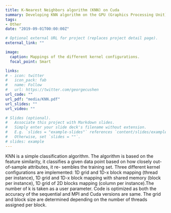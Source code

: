 ```yaml
---
title: K-Nearest Neighbors algorithm (KNN) on Cuda
summary: Developing KNN algorithm on the GPU (Graphics Processing Unit) using CUDA.
tags:
- Other
date: "2019-09-01T00:00:00Z"

# Optional external URL for project (replaces project detail page).
external_link: ""

image:
  caption: Mappings of the different kernel configurations.
  focal_point: Smart

links:
# - icon: twitter
#   icon_pack: fab
#   name: Follow
#   url: https://twitter.com/georgecushen
url_code: ""
url_pdf: "media/KNN.pdf"
url_slides: ""
url_video: ""

# Slides (optional).
#   Associate this project with Markdown slides.
#   Simply enter your slide deck's filename without extension.
#   E.g. `slides = "example-slides"` references `content/slides/example-slides.md`.
#   Otherwise, set `slides = ""`.
# slides: example
---
```


KNN is a simple classification algorithm. The algorithm
is based on the feature similarity, it classifies a given data
point based on how closely out-of-sample attributes, it re-
sembles the training set. Three different kernel configurations
are implemented: 1D grid and 1D-x block mapping (thread
per instance), 1D grid and 1D-x block mapping with shared
memory (block per instance), 1D grid of 2D blocks mapping
(column per instance).The number of k is taken as a user
parameter. Code is optimized as both the accuracy of the
sequential and MPI and Cuda versions are same. The grid
and block size are determined depending on the number of
threads assigned per block.
